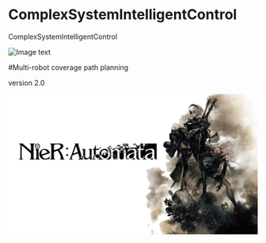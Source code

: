 # ComplexSystemIntelligentControl
ComplexSystemIntelligentControl


![Image text](https://raw.githubusercontent.com/Tesla2fox/ComplexSystemIntelligentControl/master/png/FITEE.png)


#Multi-robot coverage path planning 

version 2.0



![Image text](https://raw.githubusercontent.com/Tesla2fox/ComplexSystemIntelligentControl/master/png/0-0.jpg)
